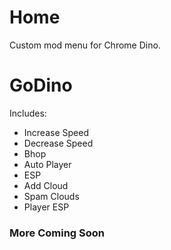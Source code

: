 # Home
Custom mod menu for Chrome Dino.

# GoDino
Includes:
- Increase Speed
- Decrease Speed
- Bhop
- Auto Player
- ESP
- Add Cloud
- Spam Clouds
- Player ESP

### More Coming Soon
